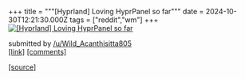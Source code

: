 +++
title = """[Hyprland] Loving HyprPanel so far"""
date = 2024-10-30T12:21:30.000Z
tags = ["reddit","wm"]
+++
[![[Hyprland] Loving HyprPanel so far](https://preview.redd.it/4kdl1f66zvxd1.jpeg?width=640&crop=smart&auto=webp&s=7bdba51453e024ecf1e85c85418cfdf2044b397c "[Hyprland] Loving HyprPanel so far")](https://www.reddit.com/r/unixporn/comments/1gfl6qo/hyprland_loving_hyprpanel_so_far/)

submitted by [/u/Wild\_Acanthisitta805](https://www.reddit.com/user/Wild_Acanthisitta805)  
[\[link\]](https://i.redd.it/4kdl1f66zvxd1.jpeg) [\[comments\]](https://www.reddit.com/r/unixporn/comments/1gfl6qo/hyprland_loving_hyprpanel_so_far/)

[[source]](https://www.reddit.com/r/unixporn/comments/1gfl6qo/hyprland_loving_hyprpanel_so_far/)
